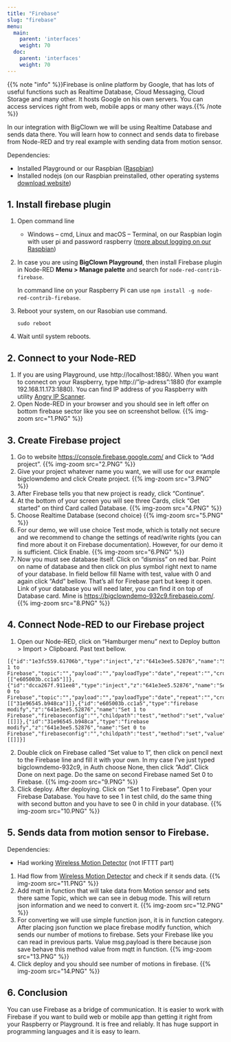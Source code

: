 ```yaml
---
title: "Firebase"
slug: "firebase"
menu:
  main:
    parent: 'interfaces'
    weight: 70
  doc:
    parent: 'interfaces'
    weight: 70
---
```


{{% note "info" %}}Firebase is online platform by Google, that has lots of useful functions such as Realtime Database, Cloud Messaging, Cloud Storage and many other. It hosts Google on his own servers. You can access services right from web, mobile apps or many other ways.{{% /note %}}

In our integration with BigClown we will be using Realtime Database and sends data there. You will learn how to connect and sends data to firebase from Node-RED and try real example with sending data from motion sensor.

Dependencies:

* Installed Playground or our Raspbian ([Raspbian](https://www.bigclown.com/doc/tutorials/raspberry-pi-installation/))
* Installed nodejs (on our Raspbian preinstalled, other operating systems [download website](https://nodejs.org/en/download/))

## 1. Install firebase plugin
1. Open command line
	* Windows – cmd, Linux and macOS – Terminal, on our Raspbian login with user pi and password raspberry ([more about logging on our Raspbian](https://www.bigclown.com/doc/tutorials/raspberry-pi-login/))
2. In case you are using **BigClown Playground**, then install Firebase plugin in Node-RED **Menu > Manage palette** and search for `node-red-contrib-firebase`.

    In command line on your Raspberry Pi can use `npm install -g node-red-contrib-firebase`.

3. Reboot your system, on our Rasobian use command.
	```
	sudo reboot
	```
4. Wait until system reboots.

## 2. Connect to your Node-RED
1. If you are using Playground, use http://localhost:1880/. When you want to connect on your Raspberry, type http://”ip-adress”:1880 (for example 192.168.11.173:1880). You can find IP address of you Raspberry with utility [Angry IP Scanner](http://angryip.org/).
2. Open Node-RED in your browser and you should see in left offer on bottom firebase sector like you see on screenshot bellow.
{{% img-zoom src="1.PNG" %}}

## 3. Create Firebase project
1. Go to website https://console.firebase.google.com/ and Click to “Add project”.
	{{% img-zoom src="2.PNG" %}}
2. Give your project whatever name you want, we will use for our example bigclowndemo and click Create project.
	{{% img-zoom src="3.PNG" %}}
3. After Firebase tells you that new project is ready, click “Continue”.
4. At the bottom of your screen you will see three Cards, click “Get started” on third Card called Database.
	{{% img-zoom src="4.PNG" %}}
5. Choose Realtime Database (second choice)
	{{% img-zoom src="5.PNG" %}}
6. For our demo, we will use choice Test mode, which is totally not secure and we recommend to change the settings of read/write rights (you can find more about it on Firebase documentation). However, for our demo it is sufficient. Click Enable.
	{{% img-zoom src="6.PNG" %}}
7. Now you must see database itself. Click on “dismiss” on red bar. Point on name of database and then click on plus symbol right next to name of your database. In field bellow fill Name with test, value with 0 and again click “Add” bellow. That’s all for Firebase part but keep it open. Link of your database you will need later, you can find it on top of Database card. Mine is https://bigclowndemo-932c9.firebaseio.com/.
	{{% img-zoom src="8.PNG" %}}

## 4. Connect Node-RED to our Firebase project
1. Open our Node-RED, click on “Hamburger menu” next to Deploy button > Import > Clipboard. Past text bellow.
```
[{"id":"1e3fc559.61706b","type":"inject","z":"641e3ee5.52876","name":"Set 1 to Firebase","topic":"","payload":"","payloadType":"date","repeat":"","crontab":"","once":false,"onceDelay":0.1,"x":160,"y":220,"wires":[["e605003b.cc1a5"]]},{"id":"dcca267f.911ee8","type":"inject","z":"641e3ee5.52876","name":"Set 0 to Firebase","topic":"","payload":"","payloadType":"date","repeat":"","crontab":"","once":false,"onceDelay":0.1,"x":160,"y":280,"wires":[["31e96545.b948ca"]]},{"id":"e605003b.cc1a5","type":"firebase modify","z":"641e3ee5.52876","name":"Set 1 to Firebase","firebaseconfig":"","childpath":"test","method":"set","value":"1","priority":"msg.priority","x":410,"y":220,"wires":[[]]},{"id":"31e96545.b948ca","type":"firebase modify","z":"641e3ee5.52876","name":"Set 0 to Firebase","firebaseconfig":"","childpath":"test","method":"set","value":"0","priority":"msg.priority","x":410,"y":280,"wires":[[]]}]
```

2. Double click on Firebase called “Set value to 1”, then click on pencil next to the Firebase line and fill it with your own. In my case I’ve just typed bigclowndemo-932c9, in Auth choose None, then click “Add”. Click Done on next page. Do the same on second Firebase named Set 0 to Firebase.
{{% img-zoom src="9.PNG" %}}
3. Click deploy. After deploying. Click on “Set 1 to Firebase”. Open your Firebase Database. You have to see 1 in test child, do the same thing with second button and you have to see 0 in child in your database.
{{% img-zoom src="10.PNG" %}}

## 5. Sends data from motion sensor to Firebase.
Dependencies:

* Had working [Wireless Motion Detector](https://www.bigclown.com/doc/projects/radio-motion-detector/) (not IFTTT part)

1. Had flow from [Wireless Motion Detector](https://www.bigclown.com/doc/projects/radio-motion-detector/) and check if it sends data.
{{% img-zoom src="11.PNG" %}}
2. Add mqtt in function that will take data from Motion sensor and sets there same Topic, which we can see in debug mode. This will return json information and we need to convert it.
{{% img-zoom src="12.PNG" %}}
3. For converting we will use simple function json, it is in function category. After placing json function we place firebase modify function, which sends our number of motions to firebase. Sets your Firebase like you can read in previous parts. Value msg.payload is there because json save behave this method value from mqtt in function.
{{% img-zoom src="13.PNG" %}}
4. Click deploy and you should see number of motions in firebase.
{{% img-zoom src="14.PNG" %}}

## 6. Conclusion
You can use Firebase as a bridge of communication. It is easier to work with Firebase if you want to build web or mobile app than getting it right from your Raspberry or Playground. It is free and reliably. It has huge support in programming languages and it is easy to learn.
